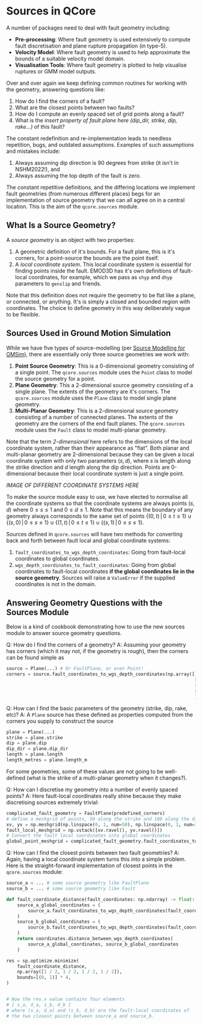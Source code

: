 # Sources in QCore

A number of packages need to deal with fault geometry including:

- **Pre-processing**: Where fault geometry is used extensively to
  compute fault discretisation and plane rupture propagation (in
  type-5).
- **Velocity Model**: Where fault geometry is used to help approximate
  the bounds of a suitable velocity model domain.
- **Visualisation Tools**: Where fault geometry is plotted to help
  visualise ruptures or GMM model outputs.

Over and over again we keep defining common routines for working with the geometry, answering questions like:

1. How do I find the corners of a fault?
2. What are the closest points between two faults?
3. How do I compute an evenly spaced set of grid points along a fault?
4. What is the _insert property of fault plane here (dip\_dir, strike, dip, rake...)_ of this fault?

The constant redefinition and re-implementation leads to needless
repetition, bugs, and outdated assumptions. Examples of such
assumptions and mistakes include:

1. Always assuming dip direction is 90 degrees from strike (it isn't in NSHM2022!), and
2. Always assuming the top depth of the fault is zero.

The constant repetitive definitions, and the differing locations we
implement fault geometries (from numerous different places) begs for
an implementation of source geometry that we can all agree on in a
central location. This is the aim of the `qcore.sources` module.

## What Is a Source Geometry?

A *source geometry* is an object with two properties:

1. A geometric definition of it's bounds. For a fault plane, this is it's corners, for a point-source the bounds are the point itself.
2. A _local coordinate system_. This local coordinate system is
   essential for finding points inside the fault. EMOD3D has it's own
   definitions of fault-local coordinates, for example, which we pass
   as `shyp` and `dhyp` parameters to `genslip` and friends.
   
Note that this definition does not require the geometry to be flat
like a plane, or connected, or anything. It's is simply a closed and
bounded region with coordinates. The choice to define geometry in this
way deliberately vague to be flexible.
   
## Sources Used in Ground Motion Simulation

While we have five types of source-modelling (per [Source Modelling for GMSim](https://wiki.canterbury.ac.nz/display/QuakeCore/Source+Modelling+for+GMSim)), there are essentially only three source geometries we work with:

1. **Point Source Geometry**: This is a 0-dimensional geometry consisting of a single point. The `qcore.sources` module uses the `Point` class to model the source geometry for a point.
2. **Plane Geometry**: This a 2-dimensional source geometry consisting of a single plane. The extents of the geometry are it's corners. The `qcore.sources` module uses the `Plane` class to model single plane geometry.
3. **Multi-Planar Geometry**: This is a 2-dimensional source geometry consisting of a number of connected planes. The extents of the geometry are the corners of the end fault planes. The `qcore.sources` module uses the `Fault` class to model multi-planar geometry.

Note that the term *2-dimensional* here refers to the dimensions of
the local coordinate system, rather than their appearance as
"flat". Both planar and multi-planar geometry are 2-dimensional
because they can be given a local coordinate system with only two
parameters $(s, d)$, where $s$ is length along the strike direction
and $d$ length along the dip direction. Points are 0-dimensional
because their local coordinate system is just a single point.

_IMAGE OF DIFFERENT COORDINATE SYSTEMS HERE_

To make the source module easy to use, we have elected to normalise
all the coordinate systems so that the coordinate systems are always
points $(s, d)$ where $0 \leq s \leq 1$ and $0 \leq d \leq 1$. Note
that this means the boundary of any geometry always corresponds to the
same set of points $\{(0, t)\,|\, 0 \leq t \leq 1\} \cup \{(s, 0)\,|\,
0 \leq s \leq 1\} \cup \{(1, t) \,|\, 0 \leq t \leq 1\} \cup \{(s,
1)\,|\, 0 \leq s \leq 1\}$.


Sources defined in `qcore.sources` will have two methods for converting back and forth between fault local and global coordinate systems:

1. `fault_coordinates_to_wgs_depth_coordinates`: Going from fault-local coordinates to global coordinates.
2. `wgs_depth_coordinates_to_fault_coordinates`: Going from global
   coordinates to fault-local coordinates **if the global coordinates
   lie in the source geometry**. Sources will raise a `ValueError` if
   the supplied coordinates is not in the domain.


## Answering Geometry Questions with the Sources Module

Below is a kind of cookbook demonstrating how to use the new sources module to answer source geometry questions. 

Q: How do I find the corners of a geometry?
A: Assuming your geometry has corners (which it may not, if the geometry is rough), then the corners can be found simple as 

```python
source = Plane(...) # Or FaultPlane, or even Point!
corners = source.fault_coordinates_to_wgs_depth_coordinates(np.array([[0, 0], # top left
                                                                      [1, 0], # top right
                                                                      [1, 1], # bottom right
                                                                      [0, 1]  # bottom left
                                                                      ]]))
```

Q: How can I find the basic parameters of the geometry (strike, dip, rake, etc)?
A: A `Plane` source has these defined as properties computed from the corners you supply to construct the source
```python
plane = Plane(...)
strike = plane.strike
dip = plane.dip
dip_dir = plane.dip_dir
length = plane.length
length_metres = plane.length_m
```
For some geometries, some of these values are not going to be
well-defined (what is the strike of a multi-planar geometry when it
changes?).

Q: How can I discretise my geometry into a number of evenly spaced points?
A: Here fault-local coordinates really shine because they make discretising sources extremely trivial:
```python
complicated_fault_geometry = FaultPlane(predefined_corners)
# define a meshgrid of points, 50 along the strike and 100 along the dip.
xv, yv = np.meshgrid(np.linspace(0, 1, num=50), np.linspace(0, 1, num=100))
fault_local_meshgrid = np.vstack([xv.ravel(), yv.ravel()])
# Convert the fault local coordinates into global coordinates
global_point_meshgrid = complicated_fault_geometry.fault_coordinates_to_wgs_depth_coordinates(fault_local_meshgrid)
```

Q: How can I find the closest points between two fault geometries?
A: Again, having a local coordinate system turns this into a simple problem. Here is the straight-forward implementation of closest points in the `qcore.sources` module:

```python
source_a = ... # some source geometry like FaultPlane
source_b = ... # some source geometry like Fault

def fault_coordinate_distance(fault_coordinates: np.ndarray) -> float:
    source_a_global_coordinates = (
        source_a.fault_coordinates_to_wgs_depth_coordinates(fault_coordinates[:2])
    )
    source_b_global_coordinates = (
        source_b.fault_coordinates_to_wgs_depth_coordinates(fault_coordinates[2:])
    )
    return coordinates.distance_between_wgs_depth_coordinates(
        source_a_global_coordinates, source_b_global_coordinates
    )

res = sp.optimize.minimize(
    fault_coordinate_distance,
    np.array([1 / 2, 1 / 2, 1 / 2, 1 / 2]),
    bounds=[(0, 1)] * 4,
)


# Now the res.x value contains four elements
# [ s_a, d_a, s_b, d_b ]
# where (s_a, d_a) and (s_b, d_b) are the fault-local coordinates of
# the two closest points between source_a and source_b.
```

